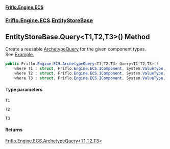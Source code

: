 #### [Friflo.Engine.ECS](index.md 'index')
### [Friflo.Engine.ECS](Friflo.Engine.ECS.md 'Friflo.Engine.ECS').[EntityStoreBase](EntityStoreBase.md 'Friflo.Engine.ECS.EntityStoreBase')

## EntityStoreBase.Query<T1,T2,T3>() Method

Create a reusable [ArchetypeQuery](ArchetypeQuery.md 'Friflo.Engine.ECS.ArchetypeQuery') for the given component types.<br/>
See <a href="https://friflo.gitbook.io/friflo.engine.ecs/examples/general#query-entities">Example.</a>

```csharp
public Friflo.Engine.ECS.ArchetypeQuery<T1,T2,T3> Query<T1,T2,T3>()
    where T1 : struct, Friflo.Engine.ECS.IComponent, System.ValueType, System.ValueType
    where T2 : struct, Friflo.Engine.ECS.IComponent, System.ValueType, System.ValueType
    where T3 : struct, Friflo.Engine.ECS.IComponent, System.ValueType, System.ValueType;
```
#### Type parameters

<a name='Friflo.Engine.ECS.EntityStoreBase.Query_T1,T2,T3_().T1'></a>

`T1`

<a name='Friflo.Engine.ECS.EntityStoreBase.Query_T1,T2,T3_().T2'></a>

`T2`

<a name='Friflo.Engine.ECS.EntityStoreBase.Query_T1,T2,T3_().T3'></a>

`T3`

#### Returns
[Friflo.Engine.ECS.ArchetypeQuery&lt;](ArchetypeQuery_T1,T2,T3_.md 'Friflo.Engine.ECS.ArchetypeQuery<T1,T2,T3>')[T1](EntityStoreBase.Query_T1,T2,T3_().md#Friflo.Engine.ECS.EntityStoreBase.Query_T1,T2,T3_().T1 'Friflo.Engine.ECS.EntityStoreBase.Query<T1,T2,T3>().T1')[,](ArchetypeQuery_T1,T2,T3_.md 'Friflo.Engine.ECS.ArchetypeQuery<T1,T2,T3>')[T2](EntityStoreBase.Query_T1,T2,T3_().md#Friflo.Engine.ECS.EntityStoreBase.Query_T1,T2,T3_().T2 'Friflo.Engine.ECS.EntityStoreBase.Query<T1,T2,T3>().T2')[,](ArchetypeQuery_T1,T2,T3_.md 'Friflo.Engine.ECS.ArchetypeQuery<T1,T2,T3>')[T3](EntityStoreBase.Query_T1,T2,T3_().md#Friflo.Engine.ECS.EntityStoreBase.Query_T1,T2,T3_().T3 'Friflo.Engine.ECS.EntityStoreBase.Query<T1,T2,T3>().T3')[&gt;](ArchetypeQuery_T1,T2,T3_.md 'Friflo.Engine.ECS.ArchetypeQuery<T1,T2,T3>')